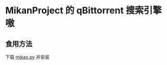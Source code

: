 # MikanProject 的 qBittorrent 搜索引擎嗷

## 食用方法
下载 [mikan.py](https://github.com/ZhReimu/MiKanProjectqBittorrentPlugin/blob/master/mikan.py) 并安装